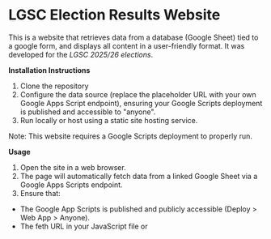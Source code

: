 # LGSC Election Results Website
This is a website that retrieves data from a database (Google Sheet) tied to a google form, and displays all content in a user-friendly format. It was developed for the *LGSC 2025/26 elections*.

**Installation Instructions**
1. Clone the repository
2. Configure the data source (replace the placeholder URL with your own Google Apps Script endpoint), ensuring your Google Scripts deployment is published and accessible to "anyone".
3. Run locally or host using a static site hosting service.

Note: This website requires a Google Scripts deployment to properly run.

**Usage**
1. Open the site in a web browser.
2. The page will automatically fetch data from a linked Google Sheet via a Google Apps Scripts endpoint.
3. Ensure that:
- The Google App Scripts is published and publicly accessible (Deploy > Web App > Anyone).
- The feth URL in your JavaScript file or <script> tag points to the correct endpoint.
4. Images and other assets are located in the images/ folder and are automatically loaded by index.html.


**Features**
1. User-friendly display with mobile device compatibility. 
2. Content (text) is fully editable via the linked sheet and/or google form without touching the code.
3. Minor edits are required in the codebase for changing images.


**Requirements**
All images should be in .webp format to improve performance and reduce load time.

Entire codebase will be commented out soon.
Can be used for future student body elections, preferably for the *Lancaster University Ghana student body*.

**Author**
- GitHub: @Projavax